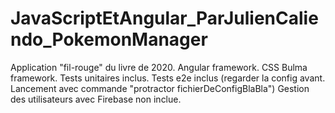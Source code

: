 # JavaScriptEtAngular_ParJulienCaliendo_PokemonManager

Application "fil-rouge" du livre de 2020. 
Angular framework.
CSS Bulma framework.
Tests unitaires inclus.
Tests e2e inclus (regarder la config avant. Lancement avec commande "protractor fichierDeConfigBlaBla")
Gestion des utilisateurs avec Firebase non inclue.
